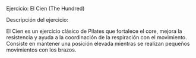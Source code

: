 Ejercicio: El Cien (The Hundred)


Descripción del ejercicio:
 
El Cien es un ejercicio clásico de Pilates que fortalece el core, mejora la resistencia y ayuda a la coordinación de la respiración con el movimiento. 
Consiste en mantener una posición elevada mientras se realizan pequeños movimientos con los brazos.

